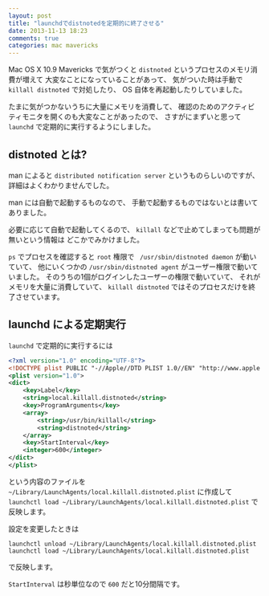 ```yaml
---
layout: post
title: "launchdでdistnotedを定期的に終了させる"
date: 2013-11-13 18:23
comments: true
categories: mac mavericks
---
```

Mac OS X 10.9 Mavericks で気がつくと
`distnoted` というプロセスのメモリ消費が増えて
大変なことになっていることがあって、
気がついた時は手動で `killall distnoted` で対処したり、
OS 自体を再起動したりしていました。

たまに気がつかないうちに大量にメモリを消費して、
確認のためのアクティビティモニタを開くのも大変なことがあったので、
さすがにまずいと思って `launchd` で定期的に実行するようにしました。

<!--more-->

## distnoted とは?

man によると `distributed notification server` というものらしいのですが、
詳細はよくわかりませんでした。

man には自動で起動するものなので、
手動で起動するものではないとは書いてありました。

必要に応じて自動で起動してくるので、
`killall` などで止めてしまっても問題が無いという情報は
どこかでみかけました。

`ps` でプロセスを確認すると `root` 権限で
` /usr/sbin/distnoted daemon` が動いていて、
他にいくつかの
`/usr/sbin/distnoted agent`
がユーザー権限で動いていました。
そのうちの1個がログインしたユーザーの権限で動いていて、
それがメモリを大量に消費していて、
`killall distnoted`
ではそのプロセスだけを終了させています。

## launchd による定期実行

`launchd` で定期的に実行するには


```xml ~/Library/LaunchAgents/local.killall.distnoted.plist
<?xml version="1.0" encoding="UTF-8"?>
<!DOCTYPE plist PUBLIC "-//Apple//DTD PLIST 1.0//EN" "http://www.apple.com/DTDs/PropertyList-1.0.dtd">
<plist version="1.0">
<dict>
	<key>Label</key>
	<string>local.killall.distnoted</string>
	<key>ProgramArguments</key>
	<array>
		<string>/usr/bin/killall</string>
		<string>distnoted</string>
	</array>
	<key>StartInterval</key>
	<integer>600</integer>
</dict>
</plist>
```

という内容のファイルを
`~/Library/LaunchAgents/local.killall.distnoted.plist`
に作成して
`launchctl load ~/Library/LaunchAgents/local.killall.distnoted.plist`
で反映します。

設定を変更したときは

```
launchctl unload ~/Library/LaunchAgents/local.killall.distnoted.plist
launchctl load ~/Library/LaunchAgents/local.killall.distnoted.plist
```

で反映します。

`StartInterval` は秒単位なので `600` だと10分間隔です。
